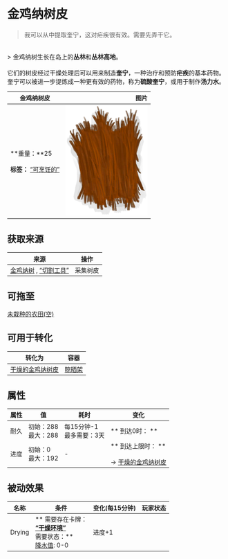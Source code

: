 # 金鸡纳树皮  
> 我可以从中提取奎宁，这对疟疾很有效。需要先弄干它。  
<br>  
> 金鸡纳树生长在岛上的<b>丛林</b>和<b>丛林高地</b>。<br><br>它们的树皮经过干燥处理后可以用来制造<b>奎宁</b>，一种治疗和预防<b>疟疾</b>的基本药物。奎宁可以被进一步提炼成一种更有效的药物，称为<b>硫酸奎宁</b>，或用于制作<b>汤力水</b>。  
  
  金鸡纳树皮  |   图片   
 ----  |  ----:   
 **重量：**25<br><br>**标签：**	[“可烹饪的”](tag_Cookable.md)  |  <img decoding="async" src="Sprite/CinchonaBark.png" href="a.md" style="max-width:300px;max-height:300px;">   
  
## 获取来源  
来源  |  操作  
----  |  ----  
[金鸡纳树](CinchonaTree.md) , [“切割工具”](tag_Cutter.md)  |  采集树皮  
## 可拖至  
[未栽种的农田(空)](CropPlotEmpty.md)  
## 可用于转化  
转化为  |  容器  
----  |  ----  
[干燥的金鸡纳树皮](BarkCinchonaDried.md)  |  [晾晒架](DryingRack.md)  
## 属性   
属性  |  值  |  耗时  |  变化  
----  |  ----  |  ----  |  ----  
耐久  |  初始：288<br>最大：288  |  每15分钟-1<br>最多需要：3天  |  ** 到达0时： **<br>  
进度  |  初始：0<br>最大：192  |  -  |  ** 到达上限时： **<br><br>→ [干燥的金鸡纳树皮](BarkCinchonaDried.md)  
## 被动效果  
名称  |  条件  |  变化(每15分钟)  |  玩家状态  
----  |  ----  |  ----  |  ----  
Drying  |  ** 需要存在卡牌：**<br>[“干燥环境”](tag_EnvDry.md)<br>** 需要状态：**<br>[降水值](RainValue.md): 0-0  |  进度+1  |    
